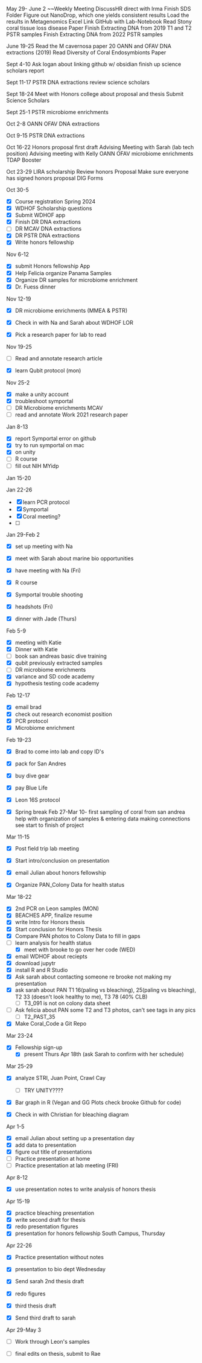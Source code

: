 May 29- June 2
~~Weekly Meeting
DiscussHR direct with Irma
Finish SDS Folder
Figure out NanoDrop, which one yields consistent results
Load the results in Metagenomics Excel
Link GitHub with Lab-Notebook
Read Stony coral tissue loss disease Paper 
Finish Extracting DNA from 2019 T1 and T2 PSTR samples
Finish Extracting DNA from 2022 PSTR samples

June 19-25
Read the M cavernosa paper
20 OANN and OFAV DNA extractions (2019) 
Read Diversity of Coral Endosymbionts Paper 

Sept 4-10
Ask logan about linking github w/ obsidian
finish up science scholars report

Sept 11-17
PSTR DNA extractions
review science scholars

Sept 18-24
Meet with Honors college about proposal and thesis 
Submit Science Scholars 

Sept 25-1
PSTR microbiome enrichments

Oct 2-8
OANN OFAV DNA extractions

Oct 9-15
PSTR DNA extractions

Oct 16-22
Honors proposal first draft 
Advising Meeting with Sarah (lab tech position)
Advising meeting with Kelly
OANN OFAV microbiome enrichments
TDAP Booster

Oct 23-29
LIRA scholarship 
Review honors Proposal
Make sure everyone has signed honors proposal
DIG Forms

Oct 30-5
- [x] Course registration Spring 2024
- [x] WDHOF Scholarship questions
- [x] Submit WDHOF app
- [x] Finish DR DNA extractions
 - [ ] DR MCAV DNA extractions
- [x] DR PSTR DNA extractions
- [x] Write honors fellowship

Nov 6-12
- [x] submit Honors fellowship App
- [x] Help Felicia organize Panama Samples
- [x] Organize DR samples for microbiome enrichment
- [x] Dr. Fuess dinner 

Nov 12-19 
- [x] DR microbiome enrichments (MMEA & PSTR)
- [x] Check in with Na and Sarah about WDHOF LOR
- [x] Pick a research paper for lab to read


Nov 19-25
- [ ] Read and annotate research article
- [x] learn Qubit protocol (mon)


Nov 25-2
- [x] make a unity account
- [x] troubleshoot symportal
- [ ] DR Microbiome enrichments MCAV
- [ ] read and annotate Work 2021 research paper 

Jan 8-13
- [x] report Symportal error on github
- [x] try to run symportal on mac 
- [x] on unity
- [ ] R course
- [ ] fill out NIH MYidp 

Jan 15-20

Jan 22-26
- [x] learn PCR protocol
- [x] Symportal 
- [x] Coral meeting?
- [ ] 

Jan 29-Feb 2
- [x] set up meeting with Na 
- [x] meet with Sarah about marine bio opportunities
- [x] have meeting with Na (Fri)
- [x] R course
- [x] Symportal trouble shooting
- [x] headshots (Fri)
- [x] dinner with Jade (Thurs)


Feb 5-9
- [x] meeting with Katie
- [x] Dinner with Katie
- [ ] book san andreas basic dive training
- [x] qubit previously extracted samples
- [ ] DR microbiome enrichments
- [x] variance and SD code academy
- [x] hypothesis testing code academy

Feb 12-17
- [x] email brad
- [x] check out research economist position
- [x] PCR protocol
- [x] Microbiome enrichment

Feb 19-23
- [x] Brad to come into lab and copy ID's
- [x] pack for San Andres
- [x] buy dive gear
- [x] pay Blue Life
- [x] Leon 16S protocol

- [x] Spring break Feb 27-Mar 10- first sampling of coral from san andrea
		help with organization of samples & entering data
		making connections
		see start to finish of project

Mar 11-15
- [x] Post field trip lab meeting
- [x] Start intro/conclusion on presentation
- [x] email Julian about honors fellowship
- [x] Organize PAN_Colony Data for health status


Mar 18-22
- [x] 2nd PCR on Leon samples (MON)
- [x] BEACHES APP, finalize resume 
- [x] write Intro for Honors thesis 
- [x] Start conclusion for Honors Thesis 
- [x] Compare PAN photos to Colony Data to fill in gaps
- [ ] learn analysis for health status 
	- [x] meet with brooke to go over her code (WED)
- [x] email WDHOF about reciepts
- [x] download jupytr
- [x] install R and R Studio
- [x] Ask sarah about contacting someone re brooke not making my presentation
- [x] ask sarah about PAN T1 16(paling vs bleaching), 25(paling vs bleaching), T2 33 (doesn't look healthy to me), T3 78 (40% CLB)
	- [ ] T3_091 is not on colony data sheet
- [ ] Ask felicia about PAN some T2 and T3 photos, can't see tags in any pics 
	- [ ] T2_PAST_35
- [x] Make Coral_Code a Git Repo

Mar 23-24
- [x] Fellowship sign-up
	- [x] present Thurs Apr 18th (ask Sarah to confirm with her schedule)

Mar 25-29
- [x] analyze STRI, Juan Point, Crawl Cay
	- [ ] TRY UNITY????
- [x] Bar graph in R (Vegan and GG Plots check brooke Github for code)
- [x] Check in with Christian for bleaching diagram


Apr 1-5
- [x] email Julian about setting up a presentation day
- [x] add data to presentation
- [x] figure out title of presentations 
- [ ] Practice presentation at home
- [ ] Practice presentation at lab meeting (FRI)

Apr 8-12
- [x] use presentation notes to write analysis of honors thesis

Apr 15-19
- [x] practice bleaching presentation
- [x] write second draft for thesis 
- [x] redo presentation figures
- [x] presentation for honors fellowship South Campus, Thursday

Apr 22-26
- [x] Practice presentation without notes
- [x] presentation to bio dept Wednesday
- [x] Send sarah 2nd thesis draft
- [x] redo figures
- [x] third thesis draft
- [x] Send third draft to sarah


Apr 29-May 3
- [ ] Work through Leon's samples
- [ ] final edits on thesis, submit to Rae


		



